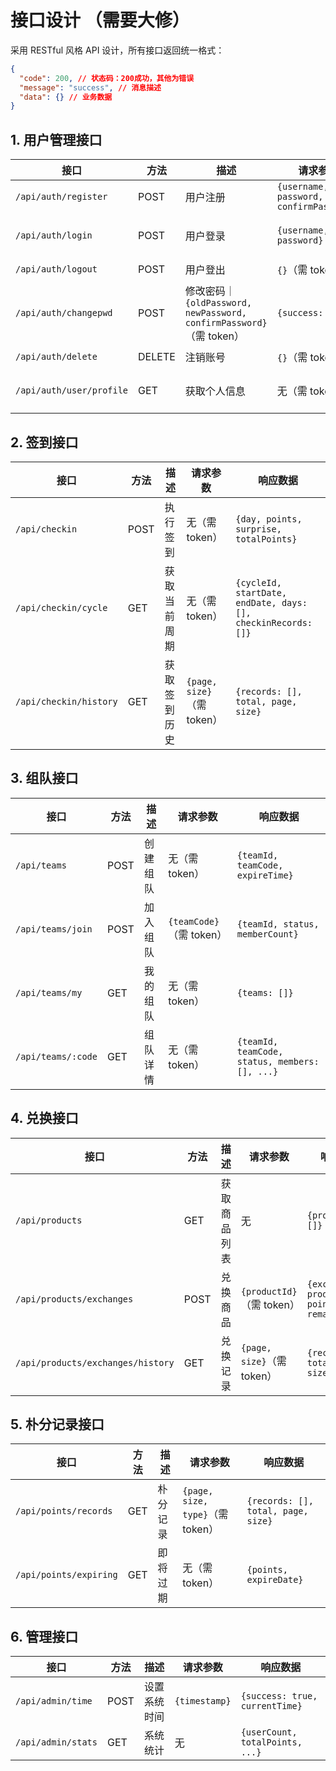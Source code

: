# 接口设计 （需要大修）

采用 RESTful 风格 API 设计，所有接口返回统一格式：

```json
{
  "code": 200, // 状态码：200成功，其他为错误
  "message": "success", // 消息描述
  "data": {} // 业务数据
}
```

## 1. 用户管理接口

| 接口                     | 方法   | 描述                                                                | 请求参数                                | 响应数据                                 |
| ------------------------ | ------ | ------------------------------------------------------------------- | --------------------------------------- | ---------------------------------------- |
| `/api/auth/register`     | POST   | 用户注册                                                            | `{username, password, confirmPassword}` | `{userId, username, token}`              |
| `/api/auth/login`        | POST   | 用户登录                                                            | `{username, password}`                  | `{userId, username, token, totalPoints}` |
| `/api/auth/logout`       | POST   | 用户登出                                                            | `{}`（需 token）                        | `{success: true}`                        |
| `/api/auth/changepwd`    | POST   | 修改密码｜`{oldPassword, newPassword, confirmPassword}`（需 token） | `{success: true}`                       |
| `/api/auth/delete`       | DELETE | 注销账号                                                            | `{}`（需 token）                        | `{success: true}`                        |
| `/api/auth/user/profile` | GET    | 获取个人信息                                                        | 无（需 token）                          | `{userId, username, totalPoints, ...}`   |

## 2. 签到接口

| 接口                   | 方法 | 描述         | 请求参数                   | 响应数据                                                      |
| ---------------------- | ---- | ------------ | -------------------------- | ------------------------------------------------------------- |
| `/api/checkin`         | POST | 执行签到     | 无（需 token）             | `{day, points, surprise, totalPoints}`                        |
| `/api/checkin/cycle`   | GET  | 获取当前周期 | 无（需 token）             | `{cycleId, startDate, endDate, days: [], checkinRecords: []}` |
| `/api/checkin/history` | GET  | 获取签到历史 | `{page, size}`（需 token） | `{records: [], total, page, size}`                            |

## 3. 组队接口

| 接口               | 方法 | 描述     | 请求参数                 | 响应数据                                       |
| ------------------ | ---- | -------- | ------------------------ | ---------------------------------------------- |
| `/api/teams`       | POST | 创建组队 | 无（需 token）           | `{teamId, teamCode, expireTime}`               |
| `/api/teams/join`  | POST | 加入组队 | `{teamCode}`（需 token） | `{teamId, status, memberCount}`                |
| `/api/teams/my`    | GET  | 我的组队 | 无（需 token）           | `{teams: []}`                                  |
| `/api/teams/:code` | GET  | 组队详情 | 无（需 token）           | `{teamId, teamCode, status, members: [], ...}` |

## 4. 兑换接口

| 接口                              | 方法 | 描述         | 请求参数                   | 响应数据                                          |
| --------------------------------- | ---- | ------------ | -------------------------- | ------------------------------------------------- |
| `/api/products`                   | GET  | 获取商品列表 | 无                         | `{products: []}`                                  |
| `/api/products/exchanges`         | POST | 兑换商品     | `{productId}`（需 token）  | `{exchangeId, productName, points, remainPoints}` |
| `/api/products/exchanges/history` | GET  | 兑换记录     | `{page, size}`（需 token） | `{records: [], total, page, size}`                |

## 5. 朴分记录接口

| 接口                   | 方法 | 描述     | 请求参数                         | 响应数据                           |
| ---------------------- | ---- | -------- | -------------------------------- | ---------------------------------- |
| `/api/points/records`  | GET  | 朴分记录 | `{page, size, type}`（需 token） | `{records: [], total, page, size}` |
| `/api/points/expiring` | GET  | 即将过期 | 无（需 token）                   | `{points, expireDate}`             |

## 6. 管理接口

| 接口               | 方法 | 描述         | 请求参数      | 响应数据                        |
| ------------------ | ---- | ------------ | ------------- | ------------------------------- |
| `/api/admin/time`  | POST | 设置系统时间 | `{timestamp}` | `{success: true, currentTime}`  |
| `/api/admin/stats` | GET  | 系统统计     | 无            | `{userCount, totalPoints, ...}` |
